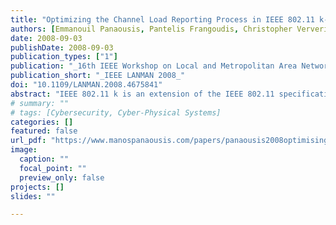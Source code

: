 ```yaml
---
title: "Optimizing the Channel Load Reporting Process in IEEE 802.11 k-enabled WLANs"
authors: [Emmanouil Panaousis, Pantelis Frangoudis, Christopher Ververidis, George Polyzos]
date: 2008-09-03
publishDate: 2008-09-03
publication_types: ["1"]
publication: "_16th IEEE Workshop on Local and Metropolitan Area Networks_"
publication_short: "_IEEE LANMAN 2008_"
doi: "10.1109/LANMAN.2008.4675841"
abstract: "IEEE 802.11 k is an extension of the IEEE 802.11 specification for radio resource measurements. In an IEEE 802.11 k-enabled wireless LAN, an access point or other network element may request from a client or another access point to monitor and report the load of a channel. We call the latter a channel monitoring station. In this paper we propose a mechanism for a channel monitoring station to efficiently derive accurate values of channel load.We especially focus on optimizing the duration of channel monitoring and thus minimize the impact on applications. Note that such mechanisms are critical for the success of new sharing regimes such as cognitive radio and open spectrum access."
# summary: ""
# tags: [Cybersecurity, Cyber-Physical Systems]
categories: []
featured: false
url_pdf: "https://www.manospanaousis.com/papers/panaousis2008optimising.pdf"
image:
  caption: ""
  focal_point: ""
  preview_only: false
projects: []
slides: ""

---
```

